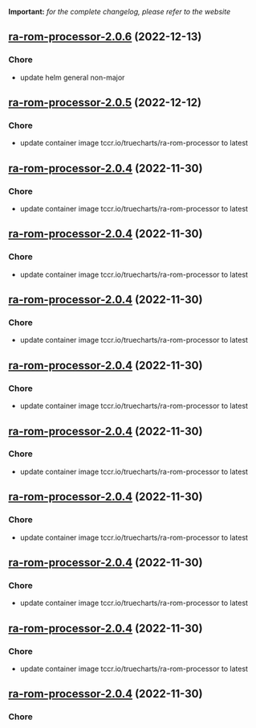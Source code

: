 **Important:**
*for the complete changelog, please refer to the website*




## [ra-rom-processor-2.0.6](https://github.com/truecharts/charts/compare/ra-rom-processor-2.0.5...ra-rom-processor-2.0.6) (2022-12-13)

### Chore

- update helm general non-major
  
  


## [ra-rom-processor-2.0.5](https://github.com/truecharts/charts/compare/ra-rom-processor-2.0.4...ra-rom-processor-2.0.5) (2022-12-12)

### Chore

- update container image tccr.io/truecharts/ra-rom-processor to latest
  
  


## [ra-rom-processor-2.0.4](https://github.com/truecharts/charts/compare/ra-rom-processor-2.0.2...ra-rom-processor-2.0.4) (2022-11-30)

### Chore

- update container image tccr.io/truecharts/ra-rom-processor to latest
  
  


## [ra-rom-processor-2.0.4](https://github.com/truecharts/charts/compare/ra-rom-processor-2.0.2...ra-rom-processor-2.0.4) (2022-11-30)

### Chore

- update container image tccr.io/truecharts/ra-rom-processor to latest
  
  


## [ra-rom-processor-2.0.4](https://github.com/truecharts/charts/compare/ra-rom-processor-2.0.2...ra-rom-processor-2.0.4) (2022-11-30)

### Chore

- update container image tccr.io/truecharts/ra-rom-processor to latest
  
  


## [ra-rom-processor-2.0.4](https://github.com/truecharts/charts/compare/ra-rom-processor-2.0.2...ra-rom-processor-2.0.4) (2022-11-30)

### Chore

- update container image tccr.io/truecharts/ra-rom-processor to latest
  
  


## [ra-rom-processor-2.0.4](https://github.com/truecharts/charts/compare/ra-rom-processor-2.0.2...ra-rom-processor-2.0.4) (2022-11-30)

### Chore

- update container image tccr.io/truecharts/ra-rom-processor to latest
  
  


## [ra-rom-processor-2.0.4](https://github.com/truecharts/charts/compare/ra-rom-processor-2.0.2...ra-rom-processor-2.0.4) (2022-11-30)

### Chore

- update container image tccr.io/truecharts/ra-rom-processor to latest
  
  


## [ra-rom-processor-2.0.4](https://github.com/truecharts/charts/compare/ra-rom-processor-2.0.2...ra-rom-processor-2.0.4) (2022-11-30)

### Chore

- update container image tccr.io/truecharts/ra-rom-processor to latest
  
  


## [ra-rom-processor-2.0.4](https://github.com/truecharts/charts/compare/ra-rom-processor-2.0.2...ra-rom-processor-2.0.4) (2022-11-30)

### Chore

- update container image tccr.io/truecharts/ra-rom-processor to latest
  
  


## [ra-rom-processor-2.0.4](https://github.com/truecharts/charts/compare/ra-rom-processor-2.0.2...ra-rom-processor-2.0.4) (2022-11-30)

### Chore
